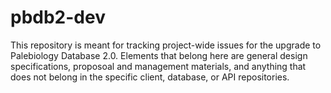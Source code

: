 # pbdb2-dev
This repository is meant for tracking project-wide issues for the upgrade to Palebiology Database 2.0. Elements that belong here are general design specifications, proposoal and management materials, and anything that does not belong in the specific client, database, or API repositories.
